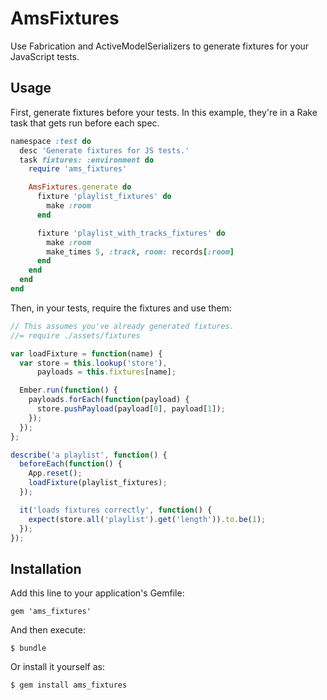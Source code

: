 # AmsFixtures

Use Fabrication and ActiveModelSerializers to generate fixtures for your
JavaScript tests.

## Usage

First, generate fixtures before your tests. In this example, they're in a Rake
task that gets run before each spec.

```ruby
namespace :test do
  desc 'Generate fixtures for JS tests.'
  task fixtures: :environment do
    require 'ams_fixtures'

    AmsFixtures.generate do
      fixture 'playlist_fixtures' do
        make :room
      end

      fixture 'playlist_with_tracks_fixtures' do
        make :room
        make_times 5, :track, room: records[:room]
      end
    end
  end
end
```

Then, in your tests, require the fixtures and use them:

```javascript
// This assumes you've already generated fixtures.
//= require ./assets/fixtures

var loadFixture = function(name) {
  var store = this.lookup('store'),
      payloads = this.fixtures[name];

  Ember.run(function() {
    payloads.forEach(function(payload) {
      store.pushPayload(payload[0], payload[1]);
    });
  });
};

describe('a playlist', function() {
  beforeEach(function() {
    App.reset();
    loadFixture(playlist_fixtures);
  });

  it('loads fixtures correctly', function() {
    expect(store.all('playlist').get('length')).to.be(1);
  });
});
```

## Installation

Add this line to your application's Gemfile:

    gem 'ams_fixtures'

And then execute:

    $ bundle

Or install it yourself as:

    $ gem install ams_fixtures
